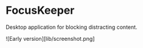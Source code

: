 # FocusKeeper
Desktop application for blocking distracting content.

![Early version][lib/screenshot.png]